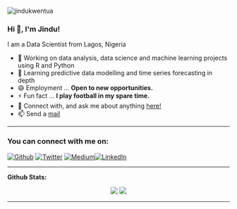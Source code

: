 <p align="left"> <img src="https://komarev.com/ghpvc/?username=jindukwentua&label=Profile%20views&color=0e75b6&style=flat" alt="jindukwentua" /> </p>

### Hi 👋, I'm Jindu!

I am a Data Scientist from Lagos, Nigeria
- 🔭 Working on data analysis, data science and machine learning  projects using R and Python
- 🌱 Learning predictive data modelling and time series forecasting in depth
- 😄 Employment ... **Open to new opportunities.**
- ⚡ Fun fact ... **I play football in my spare time.**
- 💬  Connect with, and ask me about anything [here!](https://twitter.com/jxndu)
- 📫 Send a [mail](mailto:talktojindukwentua@gmail.com)
---

<h3>You can connect with me on:</h3>
<p><a href="https://github.com/jindukwentua" target="_blank"><img alt="Github" src="https://img.shields.io/badge/GitHub-%2312100E.svg?&style=for-the-badge&logo=Github&logoColor=white" /></a> <a href="https://twitter.com/jxndu" target="_blank"><img alt="Twitter" src="https://img.shields.io/badge/twitter-%231DA1F2.svg?&style=for-the-badge&logo=twitter&logoColor=white" /></a> <a href = "https://jindukwentua.medium.com/" target= "_blank"><img alt= "Medium" src="https://img.shields.io/badge/Medium-12100E?style=for-the-badge&logo=medium&logoColor=white" /><a href="https://www.linkedin.com/in/jindu-kwentua-52a426156/" target="_blank"><img alt="LinkedIn" src="https://img.shields.io/badge/linkedin-%230077B5.svg?&style=for-the-badge&logo=linkedin&logoColor=white" /></a></p>
 
---

**Github Stats:**

<p align="center">
  
  <img src="https://github-readme-stats.vercel.app/api?username=jindukwentua&hide=stars&show_icons=true&theme=algolia&line_height=32">
  <img src="https://github-readme-stats.vercel.app/api/top-langs/?username=jindukwentua&count_private=true&theme=algolia">

</p>

---